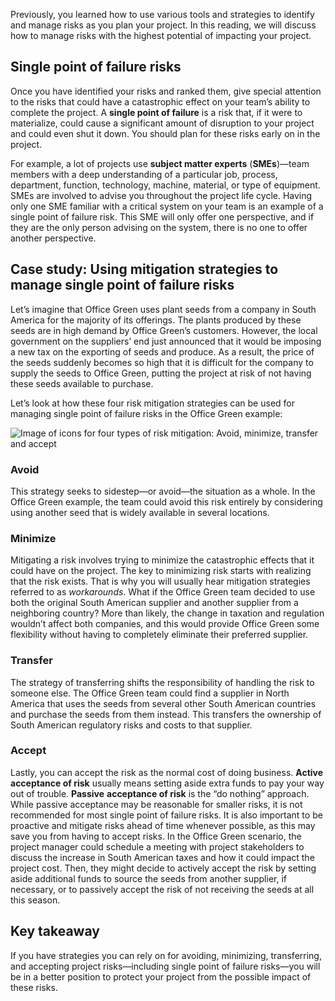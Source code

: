 Previously, you learned how to use various tools and strategies to identify and manage risks as you plan your project. In this reading, we will discuss how to manage risks with the highest potential of impacting your project.

## **Single point of failure risks**

Once you have identified your risks and ranked them, give special attention to the risks that could have a catastrophic effect on your team’s ability to complete the project. A **single point of failure** is a risk that, if it were to materialize, could cause a significant amount of disruption to your project and could even shut it down. You should plan for these risks early on in the project. 

For example, a lot of projects use **subject matter experts** (**SMEs**)—team members with a deep understanding of a particular job, process, department, function, technology, machine, material, or type of equipment. SMEs are involved to advise you throughout the project life cycle. Having only one SME familiar with a critical system on your team is an example of a single point of failure risk. This SME will only offer one perspective, and if they are the only person advising on the system, there is no one to offer another perspective. 

## **Case study: Using mitigation strategies to manage single point of failure risks**

Let’s imagine that Office Green uses plant seeds from a company in South America for the majority of its offerings. The plants produced by these seeds are in high demand by Office Green’s customers. However, the local government on the suppliers’ end just announced that it would be imposing a new tax on the exporting of seeds and produce. As a result, the price of the seeds suddenly becomes so high that it is difficult for the company to supply the seeds to Office Green, putting the project at risk of not having these seeds available to purchase.

Let’s look at how these four risk mitigation strategies can be used for managing single point of failure risks in the Office Green example:

![Image of icons for four types of risk mitigation: Avoid, minimize, transfer and accept](https://d3c33hcgiwev3.cloudfront.net/imageAssetProxy.v1/V4pzz7mfQcuKc8-5n1HLXA_e03574beef7c42d8ae8ae4b5b4cd32b0_Four-types-of-risk-mitigation.png?expiry=1715558400000&hmac=DRtmTLGcFaxo5XdGWG3ut_jepY5nqTcR8kl9K1v1rN8)

### **Avoid**  

This strategy seeks to sidestep—or avoid—the situation as a whole. In the Office Green example, the team could avoid this risk entirely by considering using another seed that is widely available in several locations.

### **Minimize**  

Mitigating a risk involves trying to minimize the catastrophic effects that it could have on the project. The key to minimizing risk starts with realizing that the risk exists. That is why you will usually hear mitigation strategies referred to as _workarounds_. What if the Office Green team decided to use both the original South American supplier and another supplier from a neighboring country? More than likely, the change in taxation and regulation wouldn’t affect both companies, and this would provide Office Green some flexibility without having to completely eliminate their preferred supplier.

### **Transfer** 

The strategy of transferring shifts the responsibility of handling the risk to someone else. The Office Green team could find a supplier in North America that uses the seeds from several other South American countries and purchase the seeds from them instead. This transfers the ownership of South American regulatory risks and costs to that supplier.

### **Accept** 

Lastly, you can accept the risk as the normal cost of doing business. **Active** **acceptance of risk** usually means setting aside extra funds to pay your way out of trouble. **Passive** **acceptance of risk** is the “do nothing” approach. While passive acceptance may be reasonable for smaller risks, it is not recommended for most single point of failure risks. It is also important to be proactive and mitigate risks ahead of time whenever possible, as this may save you from having to accept risks. In the Office Green scenario, the project manager could schedule a meeting with project stakeholders to discuss the increase in South American taxes and how it could impact the project cost. Then, they might decide to actively accept the risk by setting aside additional funds to source the seeds from another supplier, if necessary, or to passively accept the risk of not receiving the seeds at all this season.

## **Key takeaway**

If you have strategies you can rely on for avoiding, minimizing, transferring, and accepting project risks—including single point of failure risks—you will be in a better position to protect your project from the possible impact of these risks.
